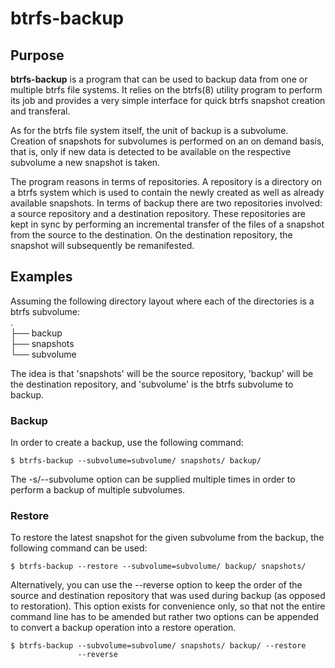 btrfs-backup
============

Purpose
-------

**btrfs-backup** is a program that can be used to backup data from one
or multiple btrfs file systems. It relies on the btrfs(8) utility
program to perform its job and provides a very simple interface for
quick btrfs snapshot creation and transferal.

As for the btrfs file system itself, the unit of backup is a subvolume.
Creation of snapshots for subvolumes is performed on an on demand basis,
that is, only if new data is detected to be available on the respective
subvolume a new snapshot is taken.

The program reasons in terms of repositories. A repository is a
directory on a btrfs system which is used to contain the newly created
as well as already available snapshots. In terms of backup there are two
repositories involved: a source repository and a destination repository.
These repositories are kept in sync by performing an incremental
transfer of the files of a snapshot from the source to the destination.
On the destination repository, the snapshot will subsequently be
remanifested.


Examples
--------

Assuming the following directory layout where each of the directories is
a btrfs subvolume:                                                <br />
.                                                                 <br />
├── backup                                                        <br />
├── snapshots                                                     <br />
└── subvolume                                                     <br />

The idea is that 'snapshots' will be the source repository, 'backup'
will be the destination repository, and 'subvolume' is the btrfs
subvolume to backup.

### Backup
In order to create a backup, use the following command:

``$ btrfs-backup --subvolume=subvolume/ snapshots/ backup/``

The -s/--subvolume option can be supplied multiple times in order to
perform a backup of multiple subvolumes.

### Restore
To restore the latest snapshot for the given subvolume from the backup,
the following command can be used:

``$ btrfs-backup --restore --subvolume=subvolume/ backup/ snapshots/``

Alternatively, you can use the --reverse option to keep the order of the
source and destination repository that was used during backup (as
opposed to restoration). This option exists for convenience only, so
that not the entire command line has to be amended but rather two
options can be appended to convert a backup operation into a restore
operation.

```
$ btrfs-backup --subvolume=subvolume/ snapshots/ backup/ --restore
               --reverse
```
